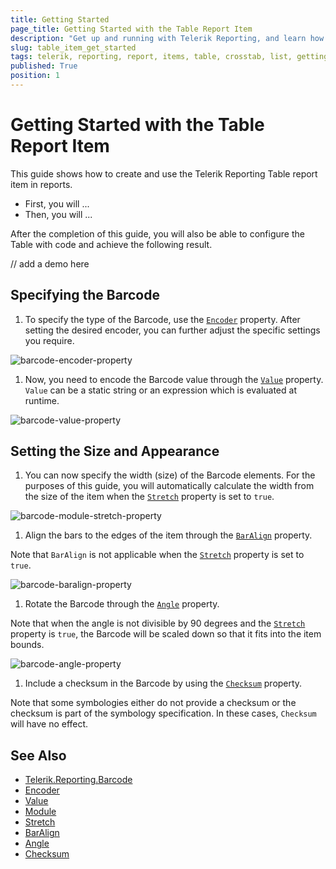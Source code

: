 ```yaml
---
title: Getting Started
page_title: Getting Started with the Table Report Item
description: "Get up and running with Telerik Reporting, and learn how to create and use the Table report item and its Crosstab and List template items in reports."
slug: table_item_get_started
tags: telerik, reporting, report, items, table, crosstab, list, getting, started
published: True
position: 1
---
```


# Getting Started with the Table Report Item

This guide shows how to create and use the Telerik Reporting Table report item in reports. 

* First, you will ... 
* Then, you will ...  

After the completion of this guide, you will also be able to configure the Table with code and achieve the following result. 

// add a demo here 

## Specifying the Barcode 

1. To specify the type of the Barcode, use the [`Encoder`](/reporting/api/Telerik.Reporting.Barcode#Telerik_Reporting_Barcode_Encoder) property. After setting the desired encoder, you can further adjust the specific settings you require. 

  ![barcode-encoder-property](images/Barcodes/barcode-encoder-property.png)

1. Now, you need to encode the Barcode value through the [`Value`](/reporting/api/Telerik.Reporting.Barcode#Telerik_Reporting_Barcode_Value) property. `Value` can be a static string or an expression which is evaluated at runtime.

  ![barcode-value-property](images/Barcodes/barcode-value-property.png)

## Setting the Size and Appearance 

1. You can now specify the width (size) of the Barcode elements. For the purposes of this guide, you will automatically calculate the width from the size of the item when the [`Stretch`](/reporting/api/Telerik.Reporting.Barcode#Telerik_Reporting_Barcode_Stretch) property is set to `true`. 

  ![barcode-module-stretch-property](images/Barcodes/barcode-module-stretch-property.png)

1. Align the bars to the edges of the item through the [`BarAlign`](/reporting/api/Telerik.Reporting.Barcode#Telerik_Reporting_Barcode_BarAlign) property. 

  Note that `BarAlign` is not applicable when the [`Stretch`](/reporting/api/Telerik.Reporting.Barcode#Telerik_Reporting_Barcode_Stretch) property is set to `true`. 

  ![barcode-baralign-property](images/Barcodes/barcode-baralign-property.png)
  
1. Rotate the Barcode through the [`Angle`](/reporting/api/Telerik.Reporting.Barcode#Telerik_Reporting_Barcode_Angle) property. 

  Note that when the angle is not divisible by 90 degrees and the [`Stretch`](/reporting/api/Telerik.Reporting.Barcode#Telerik_Reporting_Barcode_Stretch) property is `true`, the Barcode will be scaled down so that it fits into the item bounds. 

  ![barcode-angle-property](images/Barcodes/barcode-angle-property.png)
	 
1. Include a checksum in the Barcode by using the [`Checksum`](/reporting/api/Telerik.Reporting.Barcode#Telerik_Reporting_Barcode_Checksum) property. 

  Note that some symbologies either do not provide a checksum or the checksum is part of the symbology specification. In these cases, `Checksum` will have no effect. 


## See Also
 
* [Telerik.Reporting.Barcode](/reporting/api/Telerik.Reporting.Barcode)
* [Encoder](/reporting/api/Telerik.Reporting.Barcode#Telerik_Reporting_Barcode_Encoder)
* [Value](/reporting/api/Telerik.Reporting.Barcode#Telerik_Reporting_Barcode_Value)
* [Module](/reporting/api/Telerik.Reporting.Barcode#Telerik_Reporting_Barcode_Module)
* [Stretch](/reporting/api/Telerik.Reporting.Barcode#Telerik_Reporting_Barcode_Stretch)
* [BarAlign](/reporting/api/Telerik.Reporting.Barcode#Telerik_Reporting_Barcode_BarAlign)
* [Angle](/reporting/api/Telerik.Reporting.Barcode#Telerik_Reporting_Barcode_Angle)
* [Checksum](/reporting/api/Telerik.Reporting.Barcode#Telerik_Reporting_Barcode_Checksum)